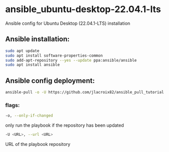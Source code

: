 # ansible_ubuntu-desktop-22.04.1-lts
Ansible config for Ubuntu Desktop (22.04.1-LTS) installation

## Ansible installation:
```bash
sudo apt update
sudo apt install software-properties-common
sudo add-apt-repository --yes --update ppa:ansible/ansible
sudo apt install ansible
```

## Ansible config deployment:
```bash
ansible-pull -o -U https://github.com/jlacroix82/ansible_pull_tutorial.git
```
### flags:
```bash
-o, --only-if-changed
```
only run the playbook if the repository has been updated

```bash
-U <URL>, --url <URL>
```
URL of the playbook repository